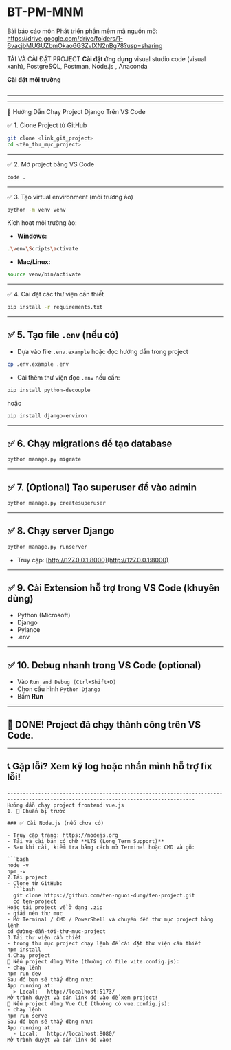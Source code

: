 # BT-PM-MNM
Bài báo cáo môn Phát triển phần mềm mã nguồn mở:
https://drive.google.com/drive/folders/1-6vacjbMUGUZbmOkao6G3ZvlXN2nBg78?usp=sharing

TẢI VÀ CÀI ĐẶT PROJECT
**Cài đặt ứng dụng**
visual studio code (visual xanh), PostgreSQL, Postman, Node.js , Anaconda

**Cài đặt môi trường**
```bash

```

---

---

📖 Hướng Dẫn Chạy Project Django Trên VS Code

✅ 1. Clone Project từ GitHub
```bash
git clone <link_git_project>
cd <tên_thư_mục_project>
```

---

✅ 2. Mở project bằng VS Code
```bash
code .
```

---

✅ 3. Tạo virtual environment (môi trường ảo)
```bash
python -m venv venv
```
Kích hoạt môi trường ảo:
- **Windows:**
```bash
.\venv\Scripts\activate
```
- **Mac/Linux:**
```bash
source venv/bin/activate
```

---

✅ 4. Cài đặt các thư viện cần thiết
```bash
pip install -r requirements.txt
```

---

## ✅ 5. Tạo file `.env` (nếu có)
- Dựa vào file `.env.example` hoặc đọc hướng dẫn trong project
```bash
cp .env.example .env
```
- Cài thêm thư viện đọc `.env` nếu cần:
```bash
pip install python-decouple
```
hoặc
```bash
pip install django-environ
```

---

## ✅ 6. Chạy migrations để tạo database
```bash
python manage.py migrate
```

---

## ✅ 7. (Optional) Tạo superuser để vào admin
```bash
python manage.py createsuperuser
```

---

## ✅ 8. Chạy server Django
```bash
python manage.py runserver
```
- Truy cập: [http://127.0.0.1:8000](http://127.0.0.1:8000)

---

## ✅ 9. Cài Extension hỗ trợ trong VS Code (khuyên dùng)
- Python (Microsoft)
- Django
- Pylance
- .env

---

## ✅ 10. Debug nhanh trong VS Code (optional)
- Vào `Run and Debug (Ctrl+Shift+D)`
- Chọn cấu hình `Python Django`
- Bấm **Run**

---

## 🎉 DONE! Project đã chạy thành công trên VS Code.


---

## 📞 Gặp lỗi? Xem kỹ log hoặc nhắn mình hỗ trợ fix lỗi!
```
-----------------------------------------------------------------------------------------------------------------------------------
Hướng dẫn chạy project frontend vue.js
1. 🧰 Chuẩn bị trước

### ✅ Cài Node.js (nếu chưa có)

- Truy cập trang: https://nodejs.org
- Tải và cài bản có chữ **LTS (Long Term Support)**
- Sau khi cài, kiểm tra bằng cách mở Terminal hoặc CMD và gõ:

```bash
node -v
npm -v
2.Tải project
- Clone từ GitHub:  
  ```bash
  git clone https://github.com/ten-nguoi-dung/ten-project.git
  cd ten-project
Hoặc tải project về ở dạng .zip
- giải nén thư mục
- Mở Terminal / CMD / PowerShell và chuyển đến thư mục project bằng lệnh
cd đường-dẫn-tới-thư-mục-project
3.Tải thư viện cần thiết
- trong thư mục project chạy lệnh để cài đặt thư viện cần thiết
npm install
4.Chạy project
🔹 Nếu project dùng Vite (thường có file vite.config.js):
- chạy lênh
npm run dev
Sau đó bạn sẽ thấy dòng như:
App running at:
  > Local:   http://localhost:5173/
Mở trình duyệt và dán link đó vào để xem project!
🔹 Nếu project dùng Vue CLI (thường có vue.config.js):
- chạy lệnh
npm run serve
Sau đó bạn sẽ thấy dòng như:
App running at:
  - Local:   http://localhost:8080/
Mở trình duyệt và dán link đó vào!


